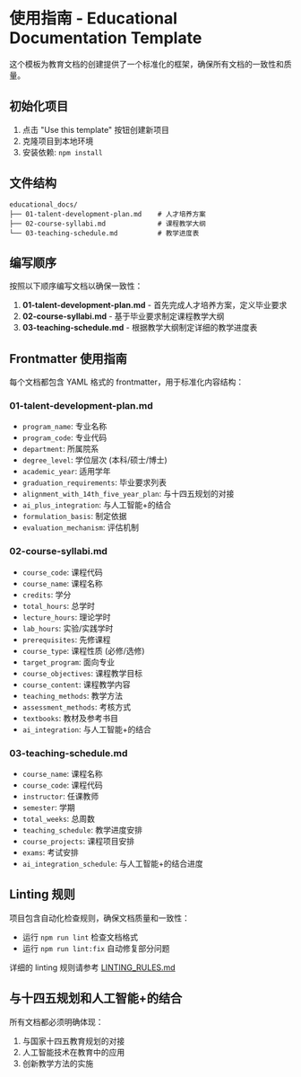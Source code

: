 # 使用指南 - Educational Documentation Template

这个模板为教育文档的创建提供了一个标准化的框架，确保所有文档的一致性和质量。

## 初始化项目

1. 点击 "Use this template" 按钮创建新项目
2. 克隆项目到本地环境
3. 安装依赖: `npm install`

## 文件结构

```
educational_docs/
├── 01-talent-development-plan.md    # 人才培养方案
├── 02-course-syllabi.md             # 课程教学大纲
└── 03-teaching-schedule.md          # 教学进度表
```

## 编写顺序

按照以下顺序编写文档以确保一致性：

1. **01-talent-development-plan.md** - 首先完成人才培养方案，定义毕业要求
2. **02-course-syllabi.md** - 基于毕业要求制定课程教学大纲
3. **03-teaching-schedule.md** - 根据教学大纲制定详细的教学进度表

## Frontmatter 使用指南

每个文档都包含 YAML 格式的 frontmatter，用于标准化内容结构：

### 01-talent-development-plan.md

- `program_name`: 专业名称
- `program_code`: 专业代码
- `department`: 所属院系
- `degree_level`: 学位层次 (本科/硕士/博士)
- `academic_year`: 适用学年
- `graduation_requirements`: 毕业要求列表
- `alignment_with_14th_five_year_plan`: 与十四五规划的对接
- `ai_plus_integration`: 与人工智能+的结合
- `formulation_basis`: 制定依据
- `evaluation_mechanism`: 评估机制

### 02-course-syllabi.md

- `course_code`: 课程代码
- `course_name`: 课程名称
- `credits`: 学分
- `total_hours`: 总学时
- `lecture_hours`: 理论学时
- `lab_hours`: 实验/实践学时
- `prerequisites`: 先修课程
- `course_type`: 课程性质 (必修/选修)
- `target_program`: 面向专业
- `course_objectives`: 课程教学目标
- `course_content`: 课程教学内容
- `teaching_methods`: 教学方法
- `assessment_methods`: 考核方式
- `textbooks`: 教材及参考书目
- `ai_integration`: 与人工智能+的结合

### 03-teaching-schedule.md

- `course_name`: 课程名称
- `course_code`: 课程代码
- `instructor`: 任课教师
- `semester`: 学期
- `total_weeks`: 总周数
- `teaching_schedule`: 教学进度安排
- `course_projects`: 课程项目安排
- `exams`: 考试安排
- `ai_integration_schedule`: 与人工智能+的结合进度

## Linting 规则

项目包含自动化检查规则，确保文档质量和一致性：

- 运行 `npm run lint` 检查文档格式
- 运行 `npm run lint:fix` 自动修复部分问题

详细的 linting 规则请参考 [LINTING_RULES.md](LINTING_RULES.md)

## 与十四五规划和人工智能+的结合

所有文档都必须明确体现：

1. 与国家十四五教育规划的对接
2. 人工智能技术在教育中的应用
3. 创新教学方法的实施